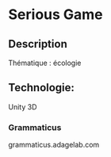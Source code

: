 # Serious Game

## Description


Thématique : écologie

## Technologie:
Unity 3D

### Grammaticus

grammaticus.adagelab.com
